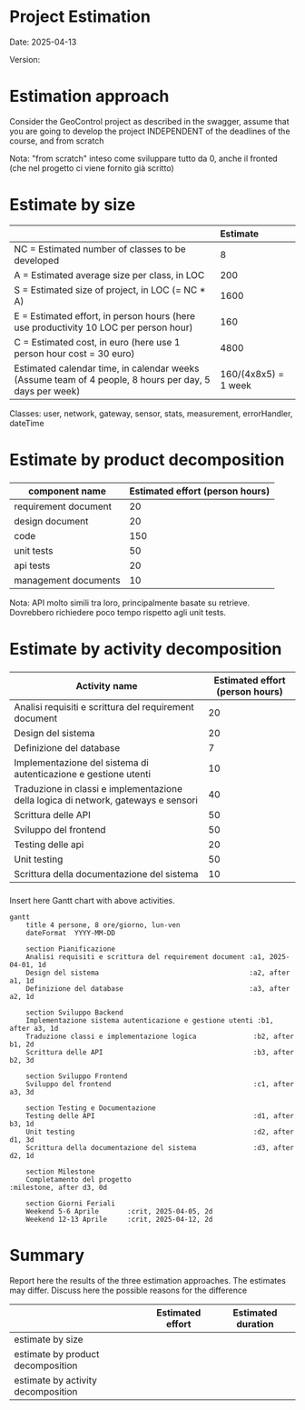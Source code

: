 # Project Estimation

Date: 2025-04-13

Version: 

# Estimation approach

Consider the GeoControl project as described in the swagger, assume that you are going to develop the project INDEPENDENT of the deadlines of the course, and from scratch

Nota: "from scratch" inteso come sviluppare tutto da 0, anche il fronted (che nel progetto ci viene fornito già scritto)

# Estimate by size

|                                         | Estimate |
| :-------------------------------------- | :------- |
| NC = Estimated number of classes to be developed | 8 |
| A = Estimated average size per class, in LOC | 200 |
| S = Estimated size of project, in LOC (= NC \* A) | 1600 |
| E = Estimated effort, in person hours (here use productivity 10 LOC per person hour) | 160 |
| C = Estimated cost, in euro (here use 1 person hour cost = 30 euro) | 4800 |
| Estimated calendar time, in calendar weeks (Assume team of 4 people, 8 hours per day, 5 days per week) | 160/(4x8x5) = 1 week |

Classes: user, network, gateway, sensor, stats, measurement, errorHandler, dateTime

# Estimate by product decomposition

###

| component name       | Estimated effort (person hours) |
| -------------------- | ------------------------------- |
| requirement document |            20                   |
| design document      |            20                   |
| code                 |            150                  |
| unit tests           |            50                   |
| api tests            |            20                   |
| management documents |            10                   |

Nota: API molto simili tra loro, principalmente basate su retrieve. Dovrebbero richiedere poco tempo rispetto agli unit tests.

# Estimate by activity decomposition

###

| Activity name | Estimated effort (person hours) |
| ------------- | ------------------------------- |
| Analisi requisiti e scrittura del requirement document | 20 |
| Design del sistema | 20 |
| Definizione del database | 7 |
| Implementazione del sistema di autenticazione e gestione utenti | 10 |
| Traduzione in classi e implementazione della logica di network, gateways e sensori | 40 |
| Scrittura delle API | 50 |
| Sviluppo del frontend | 50 |
| Testing delle api | 20 |
| Unit testing | 50 |
| Scrittura della documentazione del sistema | 10 |

###

Insert here Gantt chart with above activities.

```mermaid
gantt
    title 4 persone, 8 ore/giorno, lun-ven
    dateFormat  YYYY-MM-DD
    
    section Pianificazione
    Analisi requisiti e scrittura del requirement document :a1, 2025-04-01, 1d
    Design del sistema                                     :a2, after a1, 1d
    Definizione del database                               :a3, after a2, 1d
    
    section Sviluppo Backend
    Implementazione sistema autenticazione e gestione utenti :b1, after a3, 1d
    Traduzione classi e implementazione logica              :b2, after b1, 2d
    Scrittura delle API                                     :b3, after b2, 3d
    
    section Sviluppo Frontend
    Sviluppo del frontend                                   :c1, after a3, 3d
    
    section Testing e Documentazione
    Testing delle API                                       :d1, after b3, 1d
    Unit testing                                            :d2, after d1, 3d
    Scrittura della documentazione del sistema              :d3, after d2, 1d
    
    section Milestone
    Completamento del progetto                              :milestone, after d3, 0d
    
    section Giorni Feriali
    Weekend 5-6 Aprile       :crit, 2025-04-05, 2d
    Weekend 12-13 Aprile     :crit, 2025-04-12, 2d
```

# Summary

Report here the results of the three estimation approaches. The estimates may differ. Discuss here the possible reasons for the difference

|                                    | Estimated effort | Estimated duration |
| ---------------------------------- | ---------------- | ------------------ |
| estimate by size                   |                  |                    |
| estimate by product decomposition  |                  |                    |
| estimate by activity decomposition |                  |                    |
